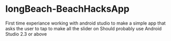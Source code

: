 # longBeach-BeachHacksApp
First time experiance working with android studio to make a simple app that asks the user to tap to make all the slider on
Should probably use Android Studio 2.3 or above
